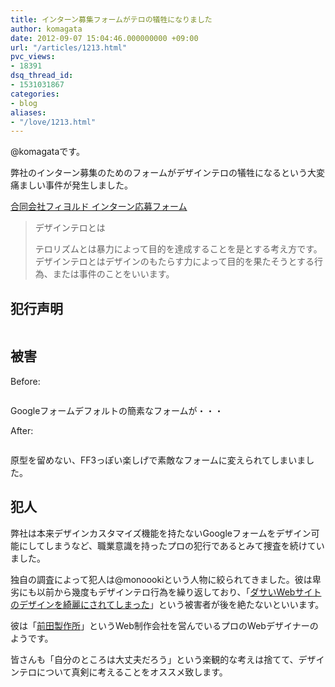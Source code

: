 ```yaml
---
title: インターン募集フォームがテロの犠牲になりました
author: komagata
date: 2012-09-07 15:04:46.000000000 +09:00
url: "/articles/1213.html"
pvc_views:
- 18391
dsq_thread_id:
- 1531031867
categories:
- blog
aliases:
- "/love/1213.html"
---
```

@komagataです。

弊社のインターン募集のためのフォームがデザインテロの犠牲になるという大変痛ましい事件が発生しました。

<a href="http://intern-fantasy.herokuapp.com" target="_blank">合同会社フィヨルド インターン応募フォーム</a>

> デザインテロとは
> 
> テロリズムとは暴力によって目的を達成することを是とする考え方です。デザインテロとはデザインのもたらす力によって目的を果たそうとする行為、または事件のことをいいます。

## 犯行声明


  <img src="https://lh5.googleusercontent.com/-WWfUen3HBFA/UEmMEQi2VTI/AAAAAAAACI8/U9zWelinMik/s400/Screen%2520Shot%25202012-09-07%2520at%25202.33.37%2520PM.png" alt="" />


## 被害

Before:


  <img src="https://lh5.googleusercontent.com/-daTG4PAJFV8/UEmMEWe-2MI/AAAAAAAACI8/9cCBb13SC3M/s400/Screen%2520Shot%25202012-09-07%2520at%25202.29.27%2520PM.png" alt="" />


Googleフォームデフォルトの簡素なフォームが・・・

After:


  <img src="https://lh6.googleusercontent.com/-oXmoump7qVc/UEmMEWpf_wI/AAAAAAAACI8/gmMDgtrjYM0/s400/Screen%2520Shot%25202012-09-07%2520at%25202.27.56%2520PM.png" alt="" />


原型を留めない、FF3っぽい楽しげで素敵なフォームに変えられてしまいました。

## 犯人

弊社は本来デザインカスタマイズ機能を持たないGoogleフォームをデザイン可能にしてしまうなど、職業意識を持ったプロの犯行であるとみて捜査を続けていました。

独自の調査によって犯人は@monoookiという人物に絞られてきました。彼は卑劣にも以前から幾度もデザインテロ行為を繰り返しており、「<a href="http://blog.champierre.com/883" target="_blank">ダサいWebサイトのデザインを綺麗にされてしまった</a>」という被害者が後を絶たないといいます。

彼は「<a href="http://maedaseisaku.com/" title="前田製作所" target="_blank">前田製作所</a>」というWeb制作会社を営んでいるプロのWebデザイナーのようです。

皆さんも「自分のところは大丈夫だろう」という楽観的な考えは捨てて、デザインテロについて真剣に考えることをオススメ致します。